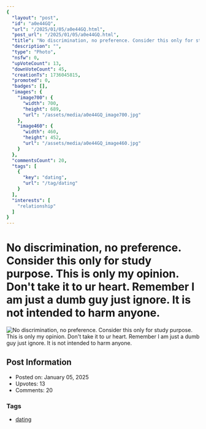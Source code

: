 ```yaml
---
{
  "layout": "post",
  "id": "a0e44GQ",
  "url": "/2025/01/05/a0e44GQ.html",
  "post_url": "/2025/01/05/a0e44GQ.html",
  "title": "No discrimination, no preference. Consider this only for study purpose. This is only my opinion. Don't take it to ur heart. Remember I am just a dumb guy just ignore. It is not intended to harm anyone.",
  "description": "",
  "type": "Photo",
  "nsfw": 0,
  "upVoteCount": 13,
  "downVoteCount": 45,
  "creationTs": 1736045815,
  "promoted": 0,
  "badges": [],
  "images": {
    "image700": {
      "width": 700,
      "height": 689,
      "url": "/assets/media/a0e44GQ_image700.jpg"
    },
    "image460": {
      "width": 460,
      "height": 452,
      "url": "/assets/media/a0e44GQ_image460.jpg"
    }
  },
  "commentsCount": 20,
  "tags": [
    {
      "key": "dating",
      "url": "/tag/dating"
    }
  ],
  "interests": [
    "relationship"
  ]
}
---
```


# No discrimination, no preference. Consider this only for study purpose. This is only my opinion. Don't take it to ur heart. Remember I am just a dumb guy just ignore. It is not intended to harm anyone.

![No discrimination, no preference. Consider this only for study purpose. This is only my opinion. Don't take it to ur heart. Remember I am just a dumb guy just ignore. It is not intended to harm anyone.](/assets/media/a0e44GQ_image700.jpg)

## Post Information

- Posted on: January 05, 2025
- Upvotes: 13
- Comments: 20

### Tags

- [dating](/tag/dating)
